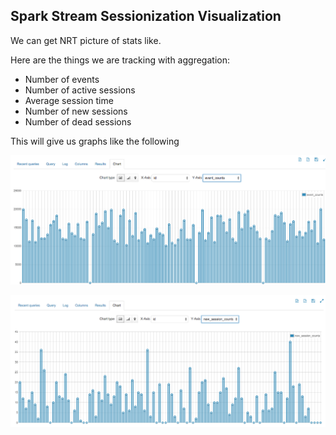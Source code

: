 Spark Stream Sessionization Visualization
------------------------------

We can get NRT picture of stats like.

Here are the things we are tracking with aggregation:

- Number of events
- Number of active sessions
- Average session time
- Number of new sessions
- Number of dead sessions


This will give us graphs like the following

![alt tag](Graph1.png)

![alt tag](Graph2.png)


